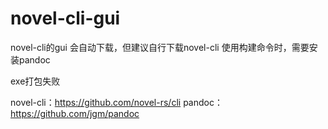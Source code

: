 # novel-cli-gui
novel-cli的gui
会自动下载，但建议自行下载novel-cli
使用构建命令时，需要安装pandoc


exe打包失败

novel-cli：https://github.com/novel-rs/cli
pandoc：https://github.com/jgm/pandoc
